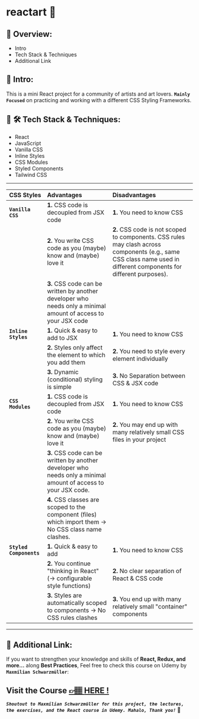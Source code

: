 # reactart 🎨

## 📣 Overview:

- Intro
- Tech Stack & Techniques
- Additional Link

## 🔎 Intro:

This is a mini React project for a community of artists and art lovers. **`Mainly Focused`** on practicing and working with a different CSS Styling Frameworks.

## 🧰 🛠️ Tech Stack & Techniques:

- React
- JavaScript
- Vanilla CSS
- Inline Styles
- CSS Modules
- Styled Components
- Tailwind CSS

---

| CSS Styles              | Advantages                                                                                                      | Disadvantages                                                                                                                                                       |
| :---------------------- | :-------------------------------------------------------------------------------------------------------------- | :------------------------------------------------------------------------------------------------------------------------------------------------------------------ |
| **`Vanilla CSS`**       | **1.** CSS code is decoupled from JSX code                                                                      | **1.** You need to know CSS                                                                                                                                         |
|                         | **2.** You write CSS code as you (maybe) know and (maybe) love it                                               | **2.** CSS code is not scoped to components. CSS rules may clash across components (e.g., same CSS class name used in different components for different purposes). |
|                         | **3.** CSS code can be written by another developer who needs only a minimal amount of access to your JSX code  |                                                                                                                                                                     |
| **`Inline Styles`**     | **1.** Quick & easy to add to JSX                                                                               | **1.** You need to know CSS                                                                                                                                         |
|                         | **2.** Styles only affect the element to which you add them                                                     | **2.** You need to style every element individually                                                                                                                 |
|                         | **3.** Dynamic (conditional) styling is simple                                                                  | **3.** No Separation between CSS & JSX code                                                                                                                         |
| **`CSS Modules`**       | **1.** CSS code is decoupled from JSX code                                                                      | **1.** You need to know CSS                                                                                                                                         |
|                         | **2.** You write CSS code as you (maybe) know and (maybe) love it                                               | **2.** You may end up with many relatively small CSS files in your project                                                                                          |
|                         | **3.** CSS code can be written by another developer who needs only a minimal amount of access to your JSX code. |                                                                                                                                                                     |
|                         | **4.** CSS classes are scoped to the component (files) which import them → No CSS class name clashes.           |                                                                                                                                                                     |
| **`Styled Components`** | **1.** Quick & easy to add                                                                                      | **1.** You need to know CSS                                                                                                                                         |
|                         | **2.** You continue "thinking in React" (→ configurable style functions)                                        | **2.** No clear separation of React & CSS code                                                                                                                      |
|                         | **3.** Styles are automatically scoped to components → No CSS rules clashes                                     | **3.** You end up with many relatively small "container" components                                                                                                 |

---

## 🔗 Additional Link:

If you want to strengthen your knowledge and skills of **React, Redux, and more...** along **Best Practices**, Feel free to check this course on Udemy by **`Maxmilian Schwarzmüller`**:

## Visit the Course [&#128073;&#127997; **HERE !**](https://www.udemy.com/course/react-the-complete-guide-incl-redux/)

**_`Shoutout to Maxmilian Schwarzmüller for this project, the lectures, the exercises, and the React course in Udemy. Mahalo, Thank you!`_** 🌺
